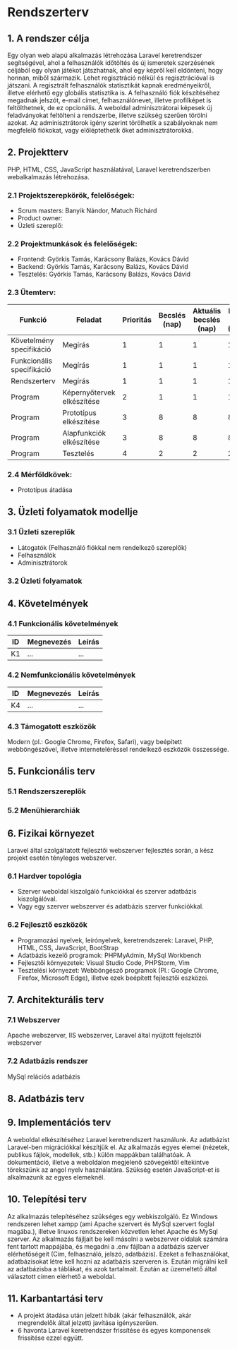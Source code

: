 # Rendszerterv
## 1. A rendszer célja

Egy olyan web alapú alkalmazás létrehozása Laravel keretrendszer segítségével, ahol a felhasználók időtöltés és új ismeretek szerzésének céljából egy olyan játékot játszhatnak, ahol egy képről kell eldönteni, hogy honnan, miből származik. Lehet regisztráció nélkül és regisztrációval is játszani. A regisztrált felhasználók statisztikát kapnak eredményeikről, illetve elérhető egy globális statisztika is. A felhasználó fiók készítéséhez megadnak jelszót, e-mail címet, felhasználónevet, illetve profilképet is feltölthetnek, de ez opcionális. A weboldal adminisztrátorai képesek új feladványokat feltölteni a rendszerbe, illetve szükség szerűen törölni azokat. Az adminisztrátorok igény szerint törölhetik a szabályoknak nem megfelelő fiókokat, vagy előléptethetik őket adminisztrátorokká.

## 2. Projektterv

PHP, HTML, CSS, JavaScript használatával, Laravel keretrendszerben webalkalmazás létrehozása.

### 2.1 Projektszerepkörök, felelőségek:
   * Scrum masters: Banyik Nándor, Matuch Richárd
   * Product owner: 
   * Üzleti szereplő:
     
### 2.2 Projektmunkások és felelőségek:
   * Frontend: Györkis Tamás, Karácsony Balázs, Kovács Dávid
   * Backend: Györkis Tamás, Karácsony Balázs, Kovács Dávid
   * Tesztelés: Györkis Tamás, Karácsony Balázs, Kovács Dávid
     
### 2.3 Ütemterv:

| Funkció | Feladat | Prioritás | Becslés (nap) | Aktuális becslés (nap) | Eltelt idő (nap) | Becsült idő (nap) |
|-----|--------|-------|------|-------------|------------|-----------------|
| Követelmény specifikáció | Megírás | 1 | 1 | 1 | 1 | 1 |             
| Funkcionális specifikáció | Megírás | 1 | 1 | 1 | 1 | 1 |
| Rendszerterv | Megírás | 1 | 1 | 1 | 1 | 1 |
| Program |Képernyőtervek elkészítése | 2 | 1 | 1 | 1 | 1 |
|Program |Prototípus elkészítése | 3 | 8 | 8 | 8 | 8 |
|Program |Alapfunkciók elkészítése | 3 | 8 | 8 | 8 | 8 |
|Program |Tesztelés | 4 | 2 | 2 | 2 | 2 |

### 2.4 Mérföldkövek:
   * Prototípus átadása

## 3. Üzleti folyamatok modellje

### 3.1 Üzleti szereplők

- Látogatók (Felhasználó fiókkal nem rendelkező szereplők)
- Felhasználók
- Adminisztrátorok

### 3.2 Üzleti folyamatok

## 4. Követelmények

### 4.1 Funkcionális követelmények

| ID | Megnevezés | Leírás |
| --- | --- | --- |
| K1 | ... | ... |

### 4.2 Nemfunkcionális követelmények

| ID | Megnevezés | Leírás |
| --- | --- | --- |
| K4 | ... | ... |

### 4.3 Támogatott eszközök
Modern (pl.: Google Chrome, Firefox, Safari), vagy beépített webböngészővel, illetve interneteléréssel rendelkező eszközök összessége.

## 5. Funkcionális terv

### 5.1 Rendszerszereplők

### 5.2 Menühierarchiák

## 6. Fizikai környezet

Laravel által szolgáltatott fejlesztői webszerver fejlesztés során, a kész projekt esetén tényleges webszerver.

### 6.1 Hardver topológia

- Szerver weboldal kiszolgáló funkciókkal és szerver adatbázis kiszolgálóval.
- Vagy egy szerver webszerver és adatbázis szerver funkciókkal.

### 6.2 Fejlesztő eszközök
- Programozási nyelvek, leírónyelvek, keretrendszerek: Laravel, PHP, HTML, CSS, JavaScript, BootStrap
- Adatbázis kezelő programok: PHPMyAdmin, MySql Workbench
- Fejlesztői környezetek: Visual Studio Code, PHPStorm, Vim
- Tesztelési környezet: Webböngésző programok (Pl.: Google Chrome, Firefox, Microsoft Edge), illetve ezek beépített fejlesztői eszközei.

## 7. Architekturális terv

### 7.1 Webszerver

Apache webszerver, IIS webszerver, Laravel által nyújtott fejelsztői webszerver

### 7.2 Adatbázis rendszer

MySql relációs adatbázis

## 8. Adatbázis terv

## 9. Implementációs terv
A weboldal elkészítéséhez Laravel keretrendszert használunk. Az adatbázist Laravel-ben migrációkkal készítjük el. Az alkalmazás egyes elemei (nézetek, publikus fájlok, modellek, stb.) külön mappákban találhatóak. A dokumentáció, illetve a weboldalon megjelenő szövegektől eltekintve törekszünk az angol nyelv használatára. Szükség esetén JavaScript-et is alkalmazunk az egyes elemeknél.

## 10. Telepítési terv

Az alkalmazás telepítéséhez szükséges egy webkiszolgáló. Ez Windows rendszeren lehet xampp (ami Apache szervert és MySql szervert foglal magába.), illetve linuxos rendszereken közvetlen lehet Apache és MySql szerver. Az alkalmazás fájljait be kell másolni a webszerver oldalak számára fent tartott mappájába, és megadni a .env fájlban a adatbázis szerver elérhetőségeit (Cím, felhasználó, jelszó, adatbázis). Ezeket a felhasználókat, adatbázisokat létre kell hozni az adatbázis szerveren is. Ezután migrálni kell az adatbázisba a táblákat, és azok tartalmait. Ezután az üzemeltető által választott címen elérhető a weboldal.

## 11. Karbantartási terv

- A projekt átadása után jelzett hibák (akár felhasználók, akár megrendelők által jelzett) javítása igényszerűen.
- 6 havonta Laravel keretrendszer frissítése és egyes komponensek frissítése ezzel együtt.